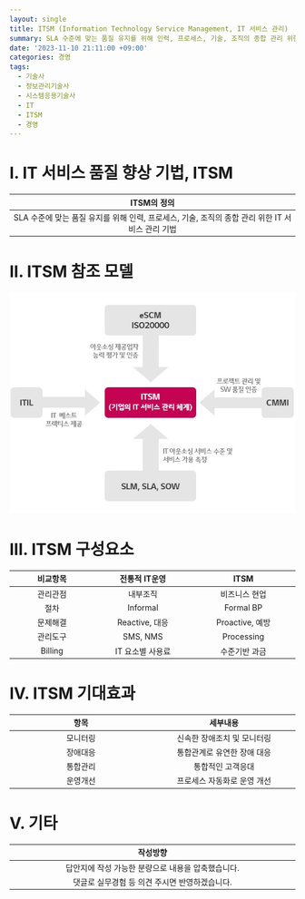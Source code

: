 ```yaml
---
layout: single
title: ITSM (Information Technology Service Management, IT 서비스 관리)
summary: SLA 수준에 맞는 품질 유지를 위해 인력, 프로세스, 기술, 조직의 종합 관리 위한 IT 서비스 관리 기법
date: '2023-11-10 21:11:00 +09:00'
categories: 경영
tags:
  - 기술사
  - 정보관리기술사
  - 시스템응용기술사
  - IT
  - ITSM
  - 경영
---
```


# I. IT 서비스 품질 향상 기법, ITSM

ITSM의 정의 |
:---:|
SLA 수준에 맞는 품질 유지를 위해 인력, 프로세스, 기술, 조직의 종합 관리 위한 IT 서비스 관리 기법 |

# II. ITSM 참조 모델

![샘플이미지](/assets/2023-11-10-ITSM01.webp "출처:https://itwiki.kr/w/ITSM")

# III. ITSM 구성요소

비교항목 | 전통적 IT운영 | ITSM
:---:|:---:|:---:
관리관점 | 내부조직 | 비즈니스 현업
절차 | Informal | Formal BP
문제해결 | Reactive, 대응 | Proactive, 예방
관리도구 | SMS, NMS | Processing |
Billing | IT 요소별 사용료 | 수준기반 과금

# IV. ITSM 기대효과

항목 | 세부내용
:---: | :---:
모니터링 | 신속한 장애조치 및 모니터링
장애대응 | 통합관계로 유연한 장애 대응
통합관리 | 통합적인 고객응대
운영개선 | 프로세스 자동화로 운영 개선

# V. 기타

작성방향 |
:---:|
답안지에 작성 가능한 분량으로 내용을 압축했습니다. |
댓글로 실무경험 등 의견 주시면 반영하겠습니다. |

<style>
table th:first-of-type {
    width: 1%;
}
table th:nth-of-type(2) {
    width: 1%;
}
table th:nth-of-type(3) {
    width: 1%;
}
</style>